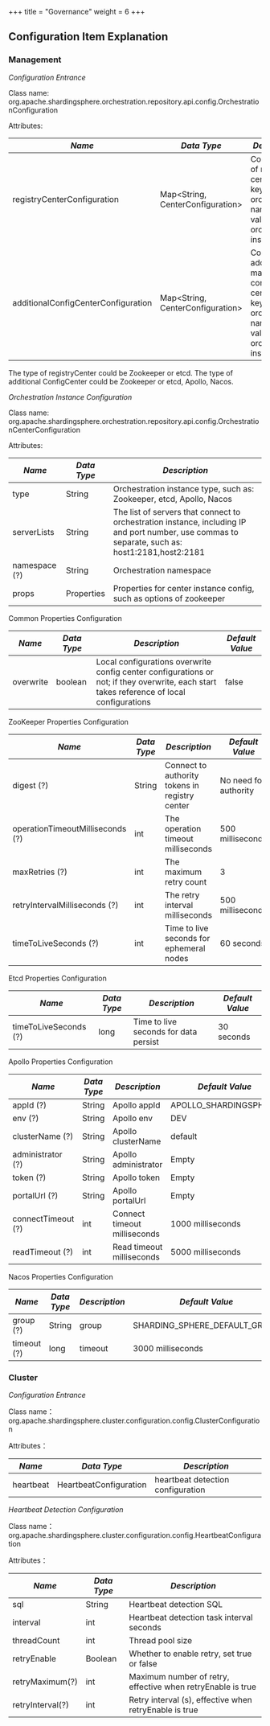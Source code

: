 +++
title = "Governance"
weight = 6
+++

## Configuration Item Explanation

### Management

*Configuration Entrance*

Class name: org.apache.shardingsphere.orchestration.repository.api.config.OrchestrationConfiguration

Attributes:

| *Name*                              | *Data Type*                         | *Description*                                                                                                       |
| ----------------------------------- | ----------------------------------- | ------------------------------------------------------------------------------------------------------------------- |
| registryCenterConfiguration         | Map\<String, CenterConfiguration\>  | Config map of registry-center, the key is orchestration name, the value is the orchestration instance |
| additionalConfigCenterConfiguration | Map\<String, CenterConfiguration\>  | Config additional map of config-center, the key is orchestration name, the value is the orchestration instance |

The type of registryCenter could be Zookeeper or etcd.
The type of additional ConfigCenter could be Zookeeper or etcd, Apollo, Nacos.

*Orchestration Instance Configuration*

Class name: org.apache.shardingsphere.orchestration.repository.api.config.OrchestrationCenterConfiguration

Attributes:

| *Name*        | *Data Type* | *Description*                                                                                                                                    |
| ------------- | ----------- | ------------------------------------------------------------------------------------------------------------------------------------------------ |
| type          | String      | Orchestration instance type, such as: Zookeeper, etcd, Apollo, Nacos                                                                             |
| serverLists   | String      | The list of servers that connect to orchestration instance, including IP and port number, use commas to separate, such as: host1:2181,host2:2181 |
| namespace (?) | String      | Orchestration namespace                                                                                                                          |
| props         | Properties  | Properties for center instance config, such as options of zookeeper                                                                              |

Common Properties Configuration

| *Name*          | *Data Type* | *Description*                                                                                                                             | *Default Value* |
| --------------- | ----------- | ----------------------------------------------------------------------------------------------------------------------------------------- | --------------- |
| overwrite       | boolean     | Local configurations overwrite config center configurations or not; if they overwrite, each start takes reference of local configurations | false           |

ZooKeeper Properties Configuration

| *Name*                           | *Data Type* | *Description*                                  | *Default Value*       |
| -------------------------------- | ----------- | ---------------------------------------------- | --------------------- |
| digest (?)                       | String      | Connect to authority tokens in registry center | No need for authority |
| operationTimeoutMilliseconds (?) | int         | The operation timeout milliseconds             | 500 milliseconds      |
| maxRetries (?)                   | int         | The maximum retry count                        | 3                     |
| retryIntervalMilliseconds (?)    | int         | The retry interval milliseconds                | 500 milliseconds      |
| timeToLiveSeconds (?)            | int         | Time to live seconds for ephemeral nodes       | 60 seconds            |


Etcd Properties Configuration

| *Name*                | *Data Type* | *Description*                         | *Default Value* |
| --------------------- | ----------- | ------------------------------------- | --------------- |
| timeToLiveSeconds (?) | long        | Time to live seconds for data persist | 30 seconds      |

Apollo Properties Configuration

| *Name*             | *Data Type* | *Description*                | *Default Value*       |
| ------------------ | ----------- | ---------------------------- | --------------------- |
| appId (?)          | String      | Apollo appId                 | APOLLO_SHARDINGSPHERE |
| env (?)            | String      | Apollo env                   | DEV                   |
| clusterName (?)    | String      | Apollo clusterName           | default               |
| administrator (?)  | String      | Apollo administrator         | Empty                 |
| token (?)          | String      | Apollo token                 | Empty                 |
| portalUrl (?)      | String      | Apollo portalUrl             | Empty                 |
| connectTimeout (?) | int         | Connect timeout milliseconds | 1000 milliseconds     |
| readTimeout (?)    | int         | Read timeout milliseconds    | 5000 milliseconds     |

Nacos Properties Configuration

| *Name*      | *Data Type* | *Description* | *Default Value*               |
| ----------- | ----------- | ------------- | ----------------------------- |
| group (?)   | String      | group         | SHARDING_SPHERE_DEFAULT_GROUP |
| timeout (?) | long        | timeout       | 3000 milliseconds             |

### Cluster

*Configuration Entrance*

Class name：org.apache.shardingsphere.cluster.configuration.config.ClusterConfiguration

Attributes：

| *Name*    | *Data Type*             | *Description*                     |
| --------- | ----------------------- | --------------------------------- |
| heartbeat | HeartbeatConfiguration  | heartbeat detection configuration |

*Heartbeat Detection Configuration*

Class name：org.apache.shardingsphere.cluster.configuration.config.HeartbeatConfiguration

Attributes：

| *Name*           | *Data Type* | *Description*                                               |
| ---------------- | ----------- | ----------------------------------------------------------- |
| sql              | String      | Heartbeat detection SQL                                     |
| interval         | int         | Heartbeat detection task interval seconds                   |
| threadCount      | int         | Thread pool size                                            |
| retryEnable      | Boolean     | Whether to enable retry, set true or false                  |
| retryMaximum(?)  | int         | Maximum number of retry, effective when retryEnable is true |
| retryInterval(?) | int         | Retry interval (s), effective when retryEnable is true      |

